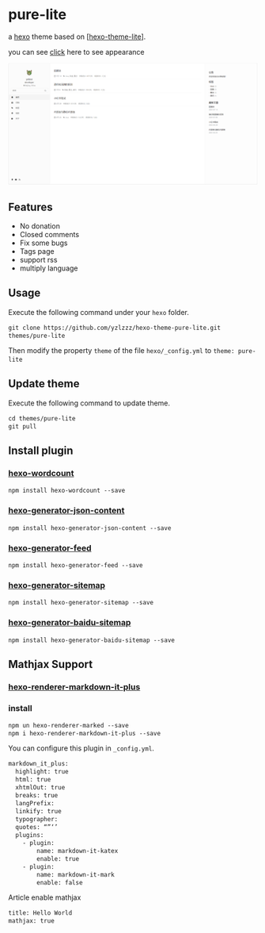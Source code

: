 # pure-lite

a [hexo](https://hexo.io/) theme based on  [[hexo-theme-lite](https://github.com/cofess/hexo-theme-pure)].

you can see [click](https://www.yzlzzz.xyz/) here to see appearance

![](screenshot/pure-lite.png)

## Features

- No donation
- Closed comments
- Fix some bugs
- Tags page
- support rss
- multiply language

## Usage

Execute the following command under your `hexo` folder.

```
git clone https://github.com/yzlzzz/hexo-theme-pure-lite.git themes/pure-lite
```
Then modify the property `theme` of the file `hexo/_config.yml`  to `theme: pure-lite`

## Update theme

Execute the following command to update theme.

```
cd themes/pure-lite
git pull
```
## Install plugin

### [hexo-wordcount](https://github.com/willin/hexo-wordcount)

```
npm install hexo-wordcount --save
```
### [hexo-generator-json-content](https://github.com/alexbruno/hexo-generator-json-content)

```
npm install hexo-generator-json-content --save
```
### [hexo-generator-feed](https://github.com/hexojs/hexo-generator-feed)

```
npm install hexo-generator-feed --save
```
### [hexo-generator-sitemap](https://github.com/hexojs/hexo-generator-sitemap)

```
npm install hexo-generator-sitemap --save
```
### [hexo-generator-baidu-sitemap](https://github.com/coneycode/hexo-generator-baidu-sitemap)

```
npm install hexo-generator-baidu-sitemap --save
```

## Mathjax Support

### [hexo-renderer-markdown-it-plus](https://github.com/CHENXCHEN/hexo-renderer-markdown-it-plus)

### install

```
npm un hexo-renderer-marked --save
npm i hexo-renderer-markdown-it-plus --save
```

You can configure this plugin in `_config.yml`.

```
markdown_it_plus:
  highlight: true
  html: true
  xhtmlOut: true
  breaks: true
  langPrefix:
  linkify: true
  typographer:
  quotes: “”‘’
  plugins:
    - plugin:
        name: markdown-it-katex
        enable: true
    - plugin:
        name: markdown-it-mark
        enable: false  
```

Article enable mathjax

```
title: Hello World
mathjax: true
```

